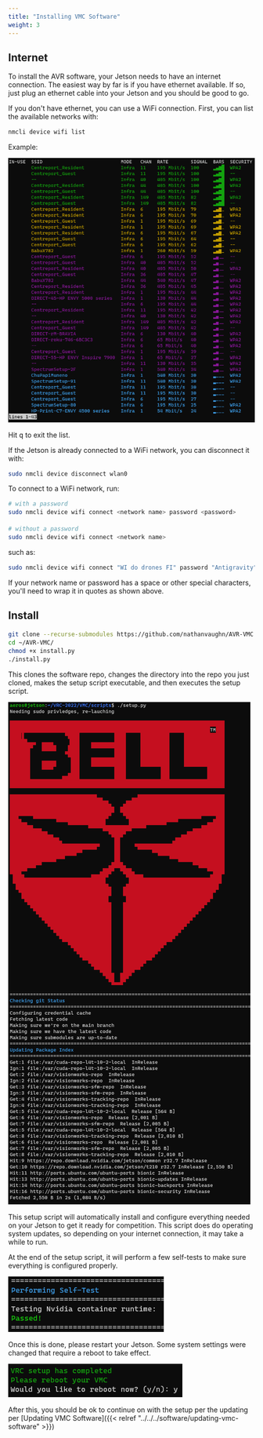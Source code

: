 ```yaml
---
title: "Installing VMC Software"
weight: 3
---
```


## Internet

To install the AVR software, your Jetson needs to have an internet connection. The
easiest way by far is if you have ethernet available. If so, just plug an ethernet cable
into your Jetson and you should be good to go.

If you don't have ethernet, you can use a WiFi connection. First, you can list the
available networks with:

```bash
nmcli device wifi list
```

Example:

![WiFi network list](2022-06-15-17-38-04.png)

Hit <kbd>q</kbd> to exit the list.

If the Jetson is already connected to a WiFi network, you can disconnect it with:

```bash
sudo nmcli device disconnect wlan0
```

To connect to a WiFi network, run:

```bash
# with a password
sudo nmcli device wifi connect <network name> password <password>

# without a password
sudo nmcli device wifi connect <network name>
```

such as:

```bash
sudo nmcli device wifi connect "WI do drones FI" password "Antigravity"
```

If your network name or password has a space or other special characters, you'll need to
wrap it in quotes as shown above.

## Install

```bash
git clone --recurse-submodules https://github.com/nathanvaughn/AVR-VMC ~/AVR-VMC
cd ~/AVR-VMC/
chmod +x install.py
./install.py
```

This clones the software repo, changes the directory into the repo you just cloned,
makes the setup script executable, and then executes the setup script.

![Setup script starting](2022-06-14-19-50-52.png)

This setup script will automatically install and configure everything needed on your
Jetson to get it ready for competition. This script does do operating system updates, so
depending on your internet connection, it may take a while to run.

At the end of the setup script, it will perform a few self-tests to make sure everything
is configured properly.

![Self-tests passing](2022-06-14-19-54-31.png)

Once this is done, please restart your Jetson. Some system settings were changed that
require a reboot to take effect.

![Reboot prompt](2022-06-14-19-55-01.png)

After this, you should be ok to continue on with the setup per the updating per
[Updating VMC Software]({{< relref "../../../software/updating-vmc-software" >}})

